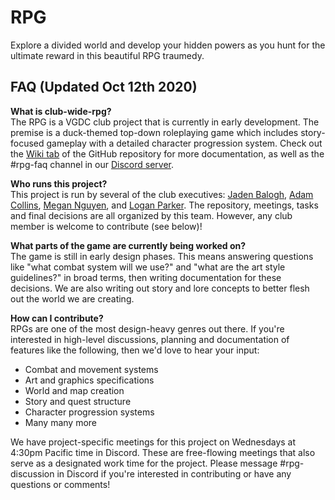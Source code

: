 # RPG
Explore a divided world and develop your hidden powers as you hunt for the ultimate reward in this beautiful RPG traumedy.

## FAQ (Updated Oct 12th 2020)

**What is club-wide-rpg?**  
The RPG is a VGDC club project that is currently in early development. The premise is a duck-themed top-down roleplaying game which includes story-focused gameplay with a detailed character progression system. Check out the [Wiki tab](https://github.com/ubco-video-game-development-club/rpg/wiki) of the GitHub repository for more documentation, as well as the #rpg-faq channel in our [Discord server](https://discord.gg/ydXaAjQ).

**Who runs this project?**  
This project is run by several of the club executives: [Jaden Balogh](https://github.com/JadenBalogh), [Adam Collins](https://github.com/wubbadukky), [Megan Nguyen](https://github.com/lilmergo), and [Logan Parker](https://github.com/LoganParker). The repository, meetings, tasks and final decisions are all organized by this team. However, any club member is welcome to contribute (see below)!

**What parts of the game are currently being worked on?**  
The game is still in early design phases. This means answering questions like "what combat system will we use?" and "what are the art style guidelines?" in broad terms, then writing documentation for these decisions. We are also writing out story and lore concepts to better flesh out the world we are creating.

**How can I contribute?**  
RPGs are one of the most design-heavy genres out there. If you're interested in high-level discussions, planning and documentation of features like the following, then we'd love to hear your input:
 - Combat and movement systems
 - Art and graphics specifications
 - World and map creation
 - Story and quest structure
 - Character progression systems
 - Many many more

We have project-specific meetings for this project on Wednesdays at 4:30pm Pacific time in Discord. These are free-flowing meetings that also serve as a designated work time for the project. Please message #rpg-discussion in Discord if you're interested in contributing or have any questions or comments!
